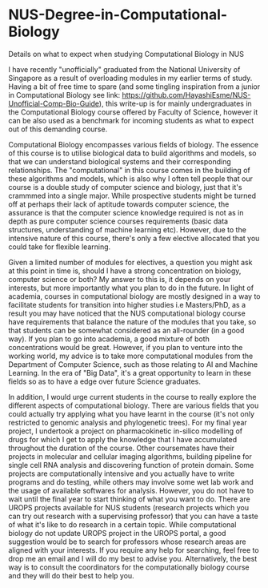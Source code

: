 # NUS-Degree-in-Computational-Biology
Details on what to expect when studying Computational Biology in NUS

I have recently "unofficially" graduated from the National University of Singapore
as a result of overloading modules in my earlier terms of study. Having a bit of free
time to spare (and some tingling inspiration from a junior in Computational Biology
see link: https://github.com/HayashiEsme/NUS-Unofficial-Comp-Bio-Guide), this write-up
is for mainly undergraduates in the Computational Biology course offered by Faculty 
of Science, however it can be also used as a benchmark for incoming students as what to
expect out of this demanding course.

Computational Biology encompasses various fields of biology. The essence of this
course is to utilise biological data to build algorithms and models, so that we can 
understand biological systems and their corresponding relationships. The "computational"
in this course comes in the building of these algorithms and models, which is also
why I often tell people that our course is a double study of computer science and 
biology, just that it's crammmed into a single major. While prospective students
might be turned off at perhaps their lack of aptitude towards computer science, 
the assurance is that the computer science knowledge required is not as in depth as
pure computer science courses requirements (basic data structures, understanding of
machine learning etc). However, due to the intensive nature of this course, there's only
a few elective allocated that you could take for flexible learning.

Given a limited number of modules for electives, a question you might ask at this
point in time is, should I have a strong concentration on biology, computer science
or both? My answer to this is, it depends on your interests, but more importantly what
you plan to do in the future. In light of academia, courses in computational biology
are mostly designed in a way to facilitate students for transition into higher studies
i.e Masters/PhD, as a result you may have noticed that the NUS computational biology 
course have requirements that balance the nature of the modules that you take, so that
students can be somewhat considered as an all-rounder (in a good way). 
If you plan to go into academia, a good mixture of both concentrations would be great. 
However, if you plan to venture into the working world, my advice is to take more 
computational modules from the Department of Computer Science, such as those relating 
to AI and Machine Learning. In the era of "Big Data", it's a great opportunity to learn 
in these fields so as to have a edge over future Science graduates.

In addition, I would urge current students in the course to really explore the different 
aspects of computational biology. There are various fields that you could actually try
applying what you have learnt in the course (it's not only restricted to genomic analysis
and phylogenetic trees). For my final year project, I undertook a project on pharmacokinetic
in-silico modelling of drugs for which I get to apply the knowledge that I have accumulated
throughout the duration of the course. Other coursemates have their projects in molecular
and cellular imaging algorithms, building pipeline for single cell RNA analysis and
discovering function of protein domain. Some projects are computationally intensive and
you actually have to write programs and do testing, while others may involve some wet lab work
and the usage of available softwares for analysis. However, you do not have to
wait until the final year to start thinking of what you want to do. There are UROPS
projects available for NUS students (research projects which you can try out research
with a supervising professor) that you can have a taste of what it's like to do research
in a certain topic. While computational biology do not update UROPS project in the UROPS
portal, a good suggestion would be to search for professors whose research areas are
aligned with your interests. If you require any help for searching, feel free to
drop me an email and I will do my best to advise you. Alternatively, the best way is
to consult the coordinators for the computationally biology course and they will
do their best to help you.
